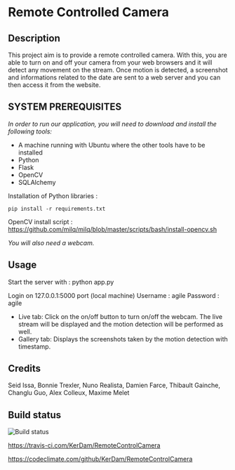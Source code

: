 # Remote Controlled Camera

## Description
This project aim is to provide a remote controlled camera. With this, you are able to turn on and off your camera from your web browsers and it will detect any movement on the stream. Once motion is detected, a screenshot and informations related to the date are sent to a web server and you can then access it from the website.

## SYSTEM PREREQUISITES

_In order to run our application, you will need to download and install the following tools:_

- A machine running with Ubuntu where the other tools have to be installed
- Python
- Flask
- OpenCV
- SQLAlchemy

Installation of Python libraries : 

    pip install -r requirements.txt

OpenCV install script : https://github.com/milq/milq/blob/master/scripts/bash/install-opencv.sh

_You will also need a webcam._

## Usage

Start the server with :
    python app.py

Login on 127.0.0.1:5000 port (local machine)
Username : agile
Password : agile

 - Live tab: Click on the on/off button to turn on/off the webcam. The live stream will be displayed and the motion detection will be performed as well.
 - Gallery tab: Displays the screenshots taken by the motion detection with timestamp.

## Credits


Seid Issa, Bonnie Trexler, Nuno Realista, Damien Farce, Thibault Gainche, Changlu Guo, Alex Colleux, Maxime Melet


## Build status

![Build status](https://travis-ci.com/KerDam/RemoteControlCamera.svg?token=qxfBb92XCJLsFBjvpayK&branch=master)


https://travis-ci.com/KerDam/RemoteControlCamera

https://codeclimate.com/github/KerDam/RemoteControlCamera
